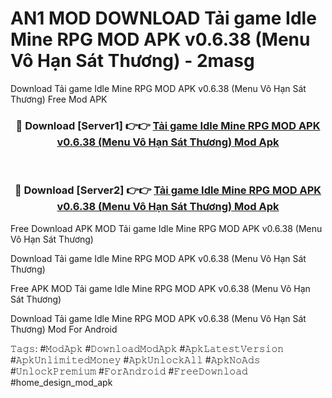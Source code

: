 # AN1 MOD DOWNLOAD Tải game Idle Mine RPG MOD APK v0.6.38 (Menu Vô Hạn Sát Thương) - 2masg
Download Tải game Idle Mine RPG MOD APK v0.6.38 (Menu Vô Hạn Sát Thương) Free Mod APK

<div align="center">
<h3>🔴 Download [Server1] 👉👉 <a href="https://apk-comot.site?title=Tải_game_Idle_Mine_RPG_MOD_APK_v0.6.38_(Menu_Vô_Hạn_Sát_Thương)">Tải game Idle Mine RPG MOD APK v0.6.38 (Menu Vô Hạn Sát Thương) Mod Apk</a></h3><br>

<h3>🔴 Download [Server2] 👉👉 <a href="https://apk-comot.site?title=Tải_game_Idle_Mine_RPG_MOD_APK_v0.6.38_(Menu_Vô_Hạn_Sát_Thương)">Tải game Idle Mine RPG MOD APK v0.6.38 (Menu Vô Hạn Sát Thương) Mod Apk</a></h3>
</div>


Free Download APK MOD Tải game Idle Mine RPG MOD APK v0.6.38 (Menu Vô Hạn Sát Thương)

Download Tải game Idle Mine RPG MOD APK v0.6.38 (Menu Vô Hạn Sát Thương) 

Free APK MOD Tải game Idle Mine RPG MOD APK v0.6.38 (Menu Vô Hạn Sát Thương) 

Download Tải game Idle Mine RPG MOD APK v0.6.38 (Menu Vô Hạn Sát Thương) Mod For Android

𝚃𝚊𝚐𝚜: #𝙼𝚘𝚍𝙰𝚙𝚔 #𝙳𝚘𝚠𝚗𝚕𝚘𝚊𝚍𝙼𝚘𝚍𝙰𝚙𝚔 #𝙰𝚙𝚔𝙻𝚊𝚝𝚎𝚜𝚝𝚅𝚎𝚛𝚜𝚒𝚘𝚗 #𝙰𝚙𝚔𝚄𝚗𝚕𝚒𝚖𝚒𝚝𝚎𝚍𝙼𝚘𝚗𝚎𝚢 #𝙰𝚙𝚔𝚄𝚗𝚕𝚘𝚌𝚔𝙰𝚕𝚕 #𝙰𝚙𝚔𝙽𝚘𝙰𝚍𝚜 #𝚄𝚗𝚕𝚘𝚌𝚔𝙿𝚛𝚎𝚖𝚒𝚞𝚖 #𝙵𝚘𝚛𝙰𝚗𝚍𝚛𝚘𝚒𝚍 #𝙵𝚛𝚎𝚎𝙳𝚘𝚠𝚗𝚕𝚘𝚊𝚍 #home_design_mod_apk